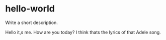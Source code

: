 # hello-world
Write a short description.

Hello it,s me. How are you today? I think thats the lyrics of that Adele song.
